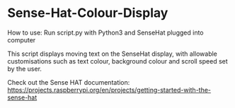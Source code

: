 # Sense-Hat-Colour-Display

How to use: Run script.py with Python3 and SenseHat plugged into computer

This script displays moving text on the SenseHat display, with allowable customisations such as text colour, background colour and scroll speed set by the user.

Check out the Sense HAT documentation: https://projects.raspberrypi.org/en/projects/getting-started-with-the-sense-hat
